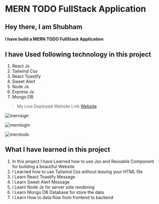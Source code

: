 # MERN TODO FullStack Application

## Hey there, I am Shubham

#### I have build a MERN TODO FullStack Application



 ##  I have Used following technology in this project

1. React Js  
2. Tailwind Css    
3. React Toastify  
4. Sweet Alert
5. Node Js 
6. Express Js
7. Mongo DB  

> My Live Deployed Website Link [Website](https://grand-palmier-9d6fe3.netlify.app)  


![mernsign](https://user-images.githubusercontent.com/101961231/211204046-0ded056b-1153-4117-a0d7-09a22428d440.PNG)

![mernlogin](https://user-images.githubusercontent.com/101961231/211204068-99023bfe-338b-42c8-9659-9b293ae43184.PNG)

![merntodo](https://user-images.githubusercontent.com/101961231/211204104-cb8db5f6-8f04-441a-82d9-66661e83a70b.PNG)



 ## What I have learned in this project

1. In this project I have Learned how to use Jsx and   Reusable Component for building a beautiful Website  
2. I Learned how to use Tailwind Css without leaving your HTML file     
3. I Learn React Toastify Message  
4. I Learn Sweet Alert Message 
5. I Learn Node Js for server side rendering
6. I Learn Mongo DB Database for store the data
7. I Learn How to data flow from frontend to backend